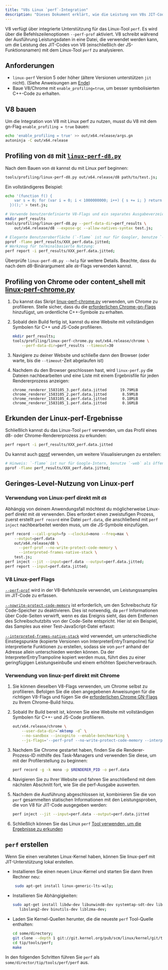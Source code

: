 ```yaml
---
title: "V8s Linux `perf`-Integration"
description: "Dieses Dokument erklärt, wie die Leistung von V8s JIT-Code mit dem Linux-Tool `perf` analysiert werden kann."
---
```

V8 verfügt über integrierte Unterstützung für das Linux-Tool `perf`. Es wird über die Befehlszeilenoptionen `--perf-prof` aktiviert.
V8 schreibt während der Ausführung Leistungsdaten in eine Datei, die verwendet werden kann, um die Leistung des JIT-Codes von V8 (einschließlich der JS-Funktionsnamen) mit dem Linux-Tool `perf` zu analysieren.

## Anforderungen

- `linux-perf` Version 5 oder höher (ältere Versionen unterstützen `jit` nicht). (Siehe Anweisungen am [Ende](#build-perf))
- Baue V8/Chrome mit `enable_profiling=true`, um besser symbolisierten C++-Code zu erhalten.

## V8 bauen

Um die Integration von V8 mit Linux perf zu nutzen, musst du V8 mit dem gn-Flag `enable_profiling = true` bauen:

```bash
echo 'enable_profiling = true' >> out/x64.release/args.gn
autoninja -C out/x64.release
```

## Profiling von `d8` mit [`linux-perf-d8.py`](https://source.chromium.org/search?q=linux-perf-d8.py)

Nach dem Bauen von `d8` kannst du mit Linux perf beginnen:

```bash
tools/profiling/linux-perf-d8.py out/x64.release/d8 path/to/test.js;
```

Ein vollständigeres Beispiel:

```bash
echo '(function f() {
    var s = 0; for (var i = 0; i < 1000000000; i++) { s += i; } return s;
  })();' > test.js;

# Verwende benutzerdefinierte V8-Flags und ein separates Ausgabeverzeichnis für weniger Unordnung:
mkdir perf_results
tools/profiling/linux-perf-d8.py --perf-data-dir=perf_results \
    out/x64.release/d8 --expose-gc --allow-natives-syntax test.js;

# Elegante Benutzeroberfläche (`-flame` ist nur für Googler, benutze `-web` als öffentliche Alternative):
pprof -flame perf_results/XXX_perf.data.jitted;
# Werkzeug für terminalbasierte Nutzung:
perf report -i perf_results/XXX_perf.data.jitted;
```

Überprüfe `linux-perf-d8.py --help` für weitere Details. Beachte, dass du nach dem d8-Binärargument alle `d8`-Flags verwenden kannst.


## Profiling von Chrome oder content_shell mit [linux-perf-chrome.py](https://source.chromium.org/search?q=linux-perf-chrome.py)

1. Du kannst das Skript [linux-perf-chrome.py](https://source.chromium.org/search?q=linux-perf-chrome.py) verwenden, um Chrome zu profilieren. Stelle sicher, dass du die [erforderlichen Chrome-gn-Flags](https://chromium.googlesource.com/chromium/src/+/master/docs/profiling.md#General-checkout-setup) hinzufügst, um ordentliche C++-Symbole zu erhalten.

1. Sobald dein Build fertig ist, kannst du eine Website mit vollständigen Symbolen für C++ und JS-Code profilieren.

    ```bash
    mkdir perf_results;
    tools/profiling/linux-perf-chrome.py out/x64.release/chrome \
        --perf-data-dir=perf_results --timeout=30
    ```

1. Navigiere zu deiner Website und schließe dann den Browser (oder warte, bis die `--timeout`-Zeit abgelaufen ist)
1. Nachdem du den Browser geschlossen hast, wird `linux-perf.py` die Dateien nachbearbeiten und eine Liste mit einem Ergebnisfile für jeden Rendererprozess anzeigen:

   ```
   chrome_renderer_1583105_3.perf.data.jitted      19.79MiB
   chrome_renderer_1583105_2.perf.data.jitted       8.59MiB
   chrome_renderer_1583105_4.perf.data.jitted       0.18MiB
   chrome_renderer_1583105_1.perf.data.jitted       0.16MiB
   ```

## Erkunden der Linux-perf-Ergebnisse

Schließlich kannst du das Linux-Tool `perf` verwenden, um das Profil eines d8- oder Chrome-Rendererprozess zu erkunden:

```bash
perf report -i perf_results/XXX_perf.data.jitted
```

Du kannst auch [pprof](https://github.com/google/pprof) verwenden, um weitere Visualisierungen zu erstellen:

```bash
# Hinweis: `-flame` ist nur für Google-Intern, benutze `-web` als öffentliche Alternative:
pprof -flame perf_results/XXX_perf.data.jitted;
```

## Geringes-Level-Nutzung von Linux-perf

### Verwendung von Linux-perf direkt mit `d8`

Abhängig von deinem Anwendungsfall möchtest du möglicherweise Linux-perf direkt mit `d8` verwenden.
Dies erfordert einen zweistufigen Prozess, zuerst erstellt `perf record` eine Datei `perf.data`, die anschließend mit `perf inject` nachbearbeitet werden muss, um die JS-Symbole einzufügen.

```bash
perf record --call-graph=fp --clockid=mono --freq=max \
    --output=perf.data
    out/x64.release/d8 \
      --perf-prof --no-write-protect-code-memory \
      --interpreted-frames-native-stack \
    test.js;
perf inject --jit --input=perf.data --output=perf.data.jitted;
perf report --input=perf.data.jitted;
```

### V8 Linux-perf Flags

[`--perf-prof`](https://source.chromium.org/search?q=FLAG_perf_prof) wird in der V8-Befehlszeile verwendet, um Leistungssamples im JIT-Code zu erfassen.

[`--nowrite-protect-code-memory`](https://source.chromium.org/search?q=FLAG_nowrite_protect_code_memory) ist erforderlich, um den Schreibschutz für Code-Speicher zu deaktivieren. Dies ist notwendig, da `perf` Informationen über Code-Seiten verwirft, wenn es das Ereignis sieht, das dem Entfernen des Schreibschutzbits von der Code-Seite entspricht. Hier ist ein Beispiel, das Samples aus einer Test-JavaScript-Datei erfasst:

[`--interpreted-frames-native-stack`](https://source.chromium.org/search?q=FLAG_interpreted_frames_native_stack) wird verwendet, um unterschiedliche Einstiegspunkte (kopierte Versionen von InterpreterEntryTrampoline) für interpretierte Funktionen zu erstellen, sodass sie von `perf` anhand der Adresse allein unterschieden werden können. Da der InterpreterEntryTrampoline kopiert werden muss, führt dies zu einer geringfügigen Leistungseinbuße und einem erhöhten Speicherverbrauch.


### Verwendung von linux-perf direkt mit Chrome

1. Sie können dieselben V8-Flags verwenden, um Chrome selbst zu profilieren. Befolgen Sie die oben angegebenen Anweisungen für die richtigen V8-Flags und fügen Sie die [erforderlichen Chrome GN-Flags](https://chromium.googlesource.com/chromium/src/+/master/docs/profiling.md#General-checkout-setup) zu Ihrem Chrome-Build hinzu.

1. Sobald Ihr Build bereit ist, können Sie eine Website mit vollständigen Symbolen für C++- und JS-Code profilieren.

    ```bash
    out/x64.release/chrome \
        --user-data-dir=`mktemp -d` \
        --no-sandbox --incognito --enable-benchmarking \
        --js-flags='--perf-prof --no-write-protect-code-memory --interpreted-frames-native-stack'
    ```

1. Nachdem Sie Chrome gestartet haben, finden Sie die Renderer-Prozess-ID mithilfe des Task-Managers und verwenden Sie diese, um mit der Profilerstellung zu beginnen:

    ```bash
    perf record -g -k mono -p $RENDERER_PID -o perf.data
    ```

1. Navigieren Sie zu Ihrer Website und fahren Sie anschließend mit dem nächsten Abschnitt fort, wie Sie die perf-Ausgabe auswerten.

1. Nachdem die Ausführung abgeschlossen ist, kombinieren Sie die von `perf` gesammelten statischen Informationen mit den Leistungsproben, die von V8 für JIT-Code ausgegeben werden:

   ```bash
   perf inject --jit --input=perf.data --output=perf.data.jitted
   ```

1. Schließlich können Sie das Linux `perf` [Tool verwenden, um die Ergebnisse zu erkunden](#Explore-linux-perf-results)

## `perf` erstellen

Wenn Sie einen veralteten Linux-Kernel haben, können Sie linux-perf mit JIT-Unterstützung lokal erstellen.

- Installieren Sie einen neuen Linux-Kernel und starten Sie dann Ihren Rechner neu:

  ```bash
   sudo apt-get install linux-generic-lts-wily;
  ```

- Installieren Sie Abhängigkeiten:

  ```bash
  sudo apt-get install libdw-dev libunwind8-dev systemtap-sdt-dev libaudit-dev \
     libslang2-dev binutils-dev liblzma-dev;
  ```

- Laden Sie Kernel-Quellen herunter, die die neueste `perf` Tool-Quelle enthalten:

  ```bash
  cd some/directory;
  git clone --depth 1 git://git.kernel.org/pub/scm/linux/kernel/git/tip/tip.git;
  cd tip/tools/perf;
  make
  ```

In den folgenden Schritten führen Sie `perf` als `some/director/tip/tools/perf/perf` aus.
